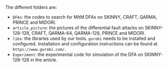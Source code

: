 The different folders are:

- `DFAs`: the codes to search for MitM DFAs on SKINNY, CRAFT, QARMA, PRINCE and MIDORI.
- `article_picture`: the pictures of the differential fault attacks on SKINNY-128-128, CRAFT, QARMA-64, QARMA-128, PRINCE and MIDORI.
- `libs`: the libraries used by our tools. `gurobi` needs to be installed and configured. Installation and configuration instructions can be found at `https://www.gurobi.com/`.
- `Experiment`: the experimental code for simulation of the DFA on SKINNY-128-128 in the article.
